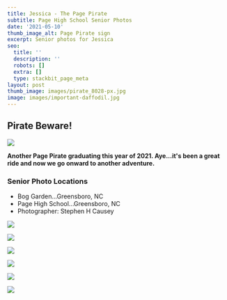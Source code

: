 ```yaml
---
title: Jessica - The Page Pirate
subtitle: Page High School Senior Photos
date: '2021-05-10'
thumb_image_alt: Page Pirate sign
excerpt: Senior photos for Jessica
seo:
  title: ''
  description: ''
  robots: []
  extra: []
  type: stackbit_page_meta
layout: post
thumb_image: images/pirate_8028-px.jpg
image: images/important-daffodil.jpg
---
```

## Pirate Beware!

![](/images/jes\_8048-800px.jpg)

**Another Page Pirate graduating this year of 2021. Aye...it's been a great ride and now we go onward to another adventure.**

### Senior Photo Locations

*   Bog Garden...Greensboro, NC
*   Page High School...Greensboro, NC
*   Photographer: Stephen H Causey

![](/images/jes\_8051-800px.jpg)

![](/images/jes\_8034-800px.jpg)

![](/images/shc\_8065-800.jpg)

![](/images/jes\_8021-800px.jpg)

![](/images/jes\_8061-800px.jpg)

![](/images/neat-paprika.jpg)
